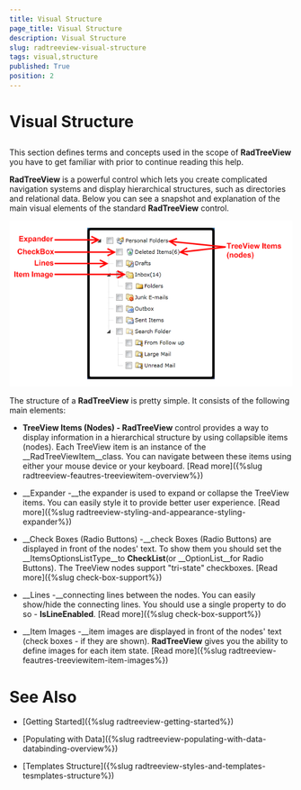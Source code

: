 ```yaml
---
title: Visual Structure
page_title: Visual Structure
description: Visual Structure
slug: radtreeview-visual-structure
tags: visual,structure
published: True
position: 2
---
```


# Visual Structure



## 

This section defines terms and concepts used in the scope of __RadTreeView__ you have to get familiar with prior to continue reading this help.

__RadTreeView__ is a powerful control which lets you create complicated navigation systems and display hierarchical structures, such as directories and relational data. Below you can see a snapshot and explanation of the main visual elements of the standard __RadTreeView__ control.

![](images/RadTreeView_VisualStructure_001.png)

The structure of a __RadTreeView__ is pretty simple. It consists of the following main elements:

* __TreeView Items (Nodes) - RadTreeView__ control provides a way to display information in a hierarchical structure by using collapsible items (nodes). Each TreeView item is an instance of the __RadTreeViewItem__class. You can navigate between these items using either your mouse device or your keyboard. [Read more]({%slug radtreeview-feautres-treeviewitem-overview%})

* __Expander -__the expander is used to expand or collapse the TreeView items. You can easily style it to provide better user experience. [Read more]({%slug radtreeview-styling-and-appearance-styling-expander%})

* __Check Boxes (Radio Buttons) -__check Boxes (Radio Buttons) are displayed in front of the nodes' text. To show them you should set the __ItemsOptionsListType__to __CheckList__(or __OptionList__for Radio Buttons). The TreeView nodes support "tri-state" checkboxes. [Read more]({%slug check-box-support%})

* __Lines -__connecting lines between the nodes. You can easily show/hide the connecting lines. You should use a single property to do so - __IsLineEnabled__. [Read more]({%slug check-box-support%})

* __Item Images -__item images are displayed in front of the nodes' text (check boxes - if they are shown). __RadTreeView__ gives you the ability to define images for each item state. [Read more]({%slug radtreeview-feautres-treeviewitem-item-images%})

# See Also

 * [Getting Started]({%slug radtreeview-getting-started%})

 * [Populating with Data]({%slug radtreeview-populating-with-data-databinding-overview%})

 * [Templates Structure]({%slug radtreeview-styles-and-templates-tesmplates-structure%})
